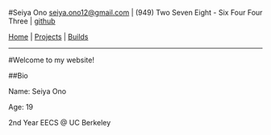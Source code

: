 #Seiya Ono
<seiya.ono12@gmail.com> | (949) Two Seven Eight - Six Four Four Three | [github](https://github.com/onibrow)

[Home](/) | [Projects](/projects.html) | [Builds](/builds.html)

-----

#Welcome to my website!

##Bio

Name: Seiya Ono

Age: 19

2nd Year EECS @ UC Berkeley
